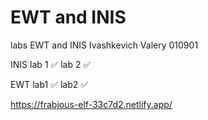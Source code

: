 # EWT and INIS
labs EWT and INIS Ivashkevich Valery 010901

INIS
lab 1 ✅
lab 2 ✅

EWT
lab1  ✅
lab2  ✅


https://frabjous-elf-33c7d2.netlify.app/
